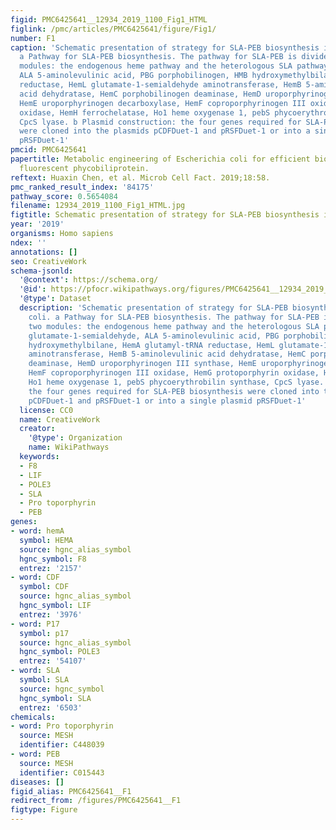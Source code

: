 ```yaml
---
figid: PMC6425641__12934_2019_1100_Fig1_HTML
figlink: /pmc/articles/PMC6425641/figure/Fig1/
number: F1
caption: 'Schematic presentation of strategy for SLA-PEB biosynthesis in E. coli.
  a Pathway for SLA-PEB biosynthesis. The pathway for SLA-PEB is divided into two
  modules: the endogenous heme pathway and the heterologous SLA pathway. GSA glutamate-1-semialdehyde,
  ALA 5-aminolevulinic acid, PBG porphobilinogen, HMB hydroxymethylbilane, HemA glutamyl-tRNA
  reductase, HemL glutamate-1-semialdehyde aminotransferase, HemB 5-aminolevulinic
  acid dehydratase, HemC porphobilinogen deaminase, HemD uroporphyrinogen III synthase,
  HemE uroporphyrinogen decarboxylase, HemF coproporphyrinogen III oxidase, HemG protoporphyrin
  oxidase, HemH ferrochelatase, Ho1 heme oxygenase 1, pebS phycoerythrobilin synthase,
  CpcS lyase. b Plasmid construction: the four genes required for SLA-PEB biosynthesis
  were cloned into the plasmids pCDFDuet-1 and pRSFDuet-1 or into a single plasmid
  pRSFDuet-1'
pmcid: PMC6425641
papertitle: Metabolic engineering of Escherichia coli for efficient biosynthesis of
  fluorescent phycobiliprotein.
reftext: Huaxin Chen, et al. Microb Cell Fact. 2019;18:58.
pmc_ranked_result_index: '84175'
pathway_score: 0.5654084
filename: 12934_2019_1100_Fig1_HTML.jpg
figtitle: Schematic presentation of strategy for SLA-PEB biosynthesis in E
year: '2019'
organisms: Homo sapiens
ndex: ''
annotations: []
seo: CreativeWork
schema-jsonld:
  '@context': https://schema.org/
  '@id': https://pfocr.wikipathways.org/figures/PMC6425641__12934_2019_1100_Fig1_HTML.html
  '@type': Dataset
  description: 'Schematic presentation of strategy for SLA-PEB biosynthesis in E.
    coli. a Pathway for SLA-PEB biosynthesis. The pathway for SLA-PEB is divided into
    two modules: the endogenous heme pathway and the heterologous SLA pathway. GSA
    glutamate-1-semialdehyde, ALA 5-aminolevulinic acid, PBG porphobilinogen, HMB
    hydroxymethylbilane, HemA glutamyl-tRNA reductase, HemL glutamate-1-semialdehyde
    aminotransferase, HemB 5-aminolevulinic acid dehydratase, HemC porphobilinogen
    deaminase, HemD uroporphyrinogen III synthase, HemE uroporphyrinogen decarboxylase,
    HemF coproporphyrinogen III oxidase, HemG protoporphyrin oxidase, HemH ferrochelatase,
    Ho1 heme oxygenase 1, pebS phycoerythrobilin synthase, CpcS lyase. b Plasmid construction:
    the four genes required for SLA-PEB biosynthesis were cloned into the plasmids
    pCDFDuet-1 and pRSFDuet-1 or into a single plasmid pRSFDuet-1'
  license: CC0
  name: CreativeWork
  creator:
    '@type': Organization
    name: WikiPathways
  keywords:
  - F8
  - LIF
  - POLE3
  - SLA
  - Pro toporphyrin
  - PEB
genes:
- word: hemA
  symbol: HEMA
  source: hgnc_alias_symbol
  hgnc_symbol: F8
  entrez: '2157'
- word: CDF
  symbol: CDF
  source: hgnc_alias_symbol
  hgnc_symbol: LIF
  entrez: '3976'
- word: P17
  symbol: p17
  source: hgnc_alias_symbol
  hgnc_symbol: POLE3
  entrez: '54107'
- word: SLA
  symbol: SLA
  source: hgnc_symbol
  hgnc_symbol: SLA
  entrez: '6503'
chemicals:
- word: Pro toporphyrin
  source: MESH
  identifier: C448039
- word: PEB
  source: MESH
  identifier: C015443
diseases: []
figid_alias: PMC6425641__F1
redirect_from: /figures/PMC6425641__F1
figtype: Figure
---
```

